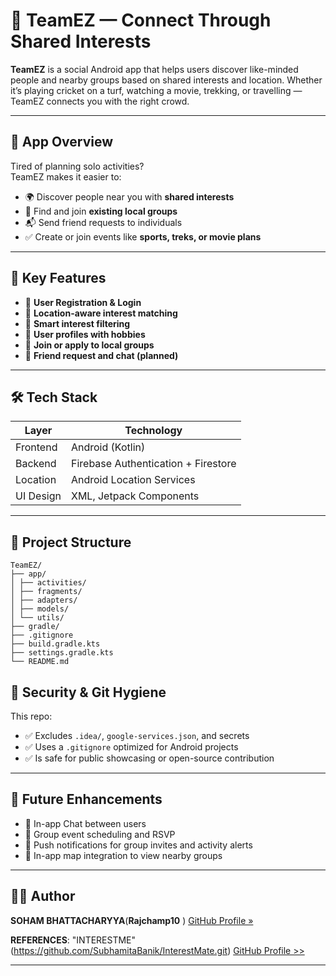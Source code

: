 # 🤝 TeamEZ — Connect Through Shared Interests

**TeamEZ** is a social Android app that helps users discover like-minded people and nearby groups based on shared interests and location. Whether it’s playing cricket on a turf, watching a movie, trekking, or travelling — TeamEZ connects you with the right crowd.

---

## 📱 App Overview

Tired of planning solo activities?  
TeamEZ makes it easier to:
- 🌍 Discover people near you with **shared interests**
- 👥 Find and join **existing local groups**
- 📬 Send friend requests to individuals
- ✅ Create or join events like **sports, treks, or movie plans**

---

## 🎯 Key Features

- 🔐 **User Registration & Login**
- 📍 **Location-aware interest matching**
- 🧠 **Smart interest filtering**
- 👤 **User profiles with hobbies**
- 👥 **Join or apply to local groups**
- 📨 **Friend request and chat (planned)**

---

## 🛠️ Tech Stack

| Layer       | Technology               |
|-------------|---------------------------|
| Frontend    | Android (Kotlin)         |
| Backend     | Firebase Authentication + Firestore |
| Location    | Android Location Services |
| UI Design   | XML, Jetpack Components   |

---

## 📂 Project Structure
```
TeamEZ/
├── app/
│ ├── activities/
│ ├── fragments/
│ ├── adapters/
│ ├── models/
│ └── utils/
├── gradle/
├── .gitignore
├── build.gradle.kts
├── settings.gradle.kts
└── README.md
```
## 🔐 Security & Git Hygiene

This repo:
- ✅ Excludes `.idea/`, `google-services.json`, and secrets
- ✅ Uses a `.gitignore` optimized for Android projects
- ✅ Is safe for public showcasing or open-source contribution

---

## 🚀 Future Enhancements

- 💬 In-app Chat between users
- 📆 Group event scheduling and RSVP
- 📢 Push notifications for group invites and activity alerts
- 🧭 In-app map integration to view nearby groups

---

## 👨‍💻 Author
**SOHAM BHATTACHARYYA**(**Rajchamp10** )
 [GitHub Profile »](https://github.com/Rajchamp10)

**REFERENCES**:
"INTERESTME"
(https://github.com/SubhamitaBanik/InterestMate.git) 
 [GitHub Profile >>](https://github.com/SubhamitaBanik)

---


